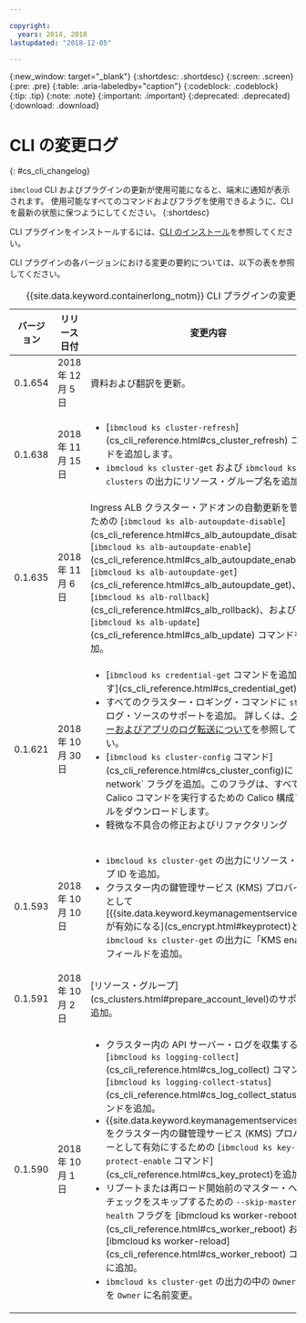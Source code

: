```yaml
---

copyright:
  years: 2014, 2018
lastupdated: "2018-12-05"

---
```


{:new_window: target="_blank"}
{:shortdesc: .shortdesc}
{:screen: .screen}
{:pre: .pre}
{:table: .aria-labeledby="caption"}
{:codeblock: .codeblock}
{:tip: .tip}
{:note: .note}
{:important: .important}
{:deprecated: .deprecated}
{:download: .download}


# CLI の変更ログ
{: #cs_cli_changelog}

`ibmcloud` CLI およびプラグインの更新が使用可能になると、端末に通知が表示されます。 使用可能なすべてのコマンドおよびフラグを使用できるように、CLI を最新の状態に保つようにしてください。
{:shortdesc}

CLI プラグインをインストールするには、[CLI のインストール](cs_cli_install.html#cs_cli_install_steps)を参照してください。

CLI プラグインの各バージョンにおける変更の要約については、以下の表を参照してください。

<table summary="{{site.data.keyword.containerlong_notm}} CLI プラグインのバージョン変更の概要">
<caption>{{site.data.keyword.containerlong_notm}} CLI プラグインの変更ログ</caption>
<thead>
<tr>
<th>バージョン</th>
<th>リリース日付</th>
<th>変更内容</th>
</tr>
</thead>
<tbody>
<tr>
<td>0.1.654</td>
<td>2018 年 12 月 5 日</td>
<td>資料および翻訳を更新。</td>
</tr>
<tr>
<td>0.1.638</td>
<td>2018 年 11 月 15 日</td>
<td>
<ul><li>[<code>ibmcloud ks cluster-refresh</code>](cs_cli_reference.html#cs_cluster_refresh) コマンドを追加します。</li>
<li><code>ibmcloud ks cluster-get</code> および <code>ibmcloud ks clusters</code> の出力にリソース・グループ名を追加。</li></ul>
</td>
</tr>
<tr>
<td>0.1.635</td>
<td>2018 年 11 月 6 日</td>
<td>Ingress ALB クラスター・アドオンの自動更新を管理するための [<code>ibmcloud ks alb-autoupdate-disable</code>](cs_cli_reference.html#cs_alb_autoupdate_disable)、[<code>ibmcloud ks alb-autoupdate-enable</code>](cs_cli_reference.html#cs_alb_autoupdate_enable)、[<code>ibmcloud ks alb-autoupdate-get</code>](cs_cli_reference.html#cs_alb_autoupdate_get)、[<code>ibmcloud ks alb-rollback</code>](cs_cli_reference.html#cs_alb_rollback)、および [<code>ibmcloud ks alb-update</code>](cs_cli_reference.html#cs_alb_update) コマンドを追加。
</td>
</tr>
<tr>
<td>0.1.621</td>
<td>2018 年 10 月 30 日</td>
<td><ul>
<li>[<code>ibmcloud ks credential-get</code> コマンドを追加します](cs_cli_reference.html#cs_credential_get)。</li>
<li>すべてのクラスター・ロギング・コマンドに <code>storage</code> ログ・ソースのサポートを追加。 詳しくは、<a href="cs_health.html#logging">クラスターおよびアプリのログ転送について</a>を参照してください。</li>
<li>[<code>ibmcloud ks cluster-config</code> コマンド](cs_cli_reference.html#cs_cluster_config)に `--network` フラグを追加。このフラグは、すべての Calico コマンドを実行するための Calico 構成ファイルをダウンロードします。</li>
<li>軽微な不具合の修正およびリファクタリング</li></ul>
</td>
</tr>
<tr>
<td>0.1.593</td>
<td>2018 年 10 月 10 日</td>
<td><ul><li><code>ibmcloud ks cluster-get</code> の出力にリソース・グループ ID を追加。</li>
<li>クラスター内の鍵管理サービス (KMS) プロバイダーとして [{{site.data.keyword.keymanagementserviceshort}} が有効になる](cs_encrypt.html#keyprotect)と、<code>ibmcloud ks cluster-get</code> の出力に「KMS enabled」フィールドを追加。</li></ul></td>
</tr>
<tr>
<td>0.1.591</td>
<td>2018 年 10 月 2 日</td>
<td>[リソース・グループ](cs_clusters.html#prepare_account_level)のサポートを追加。</td>
</tr>
<tr>
<td>0.1.590</td>
<td>2018 年 10 月 1 日</td>
<td><ul>
<li>クラスター内の API サーバー・ログを収集するための [<code>ibmcloud ks logging-collect</code>](cs_cli_reference.html#cs_log_collect) コマンドと [<code>ibmcloud ks logging-collect-status</code>](cs_cli_reference.html#cs_log_collect_status) コマンドを追加。</li>
<li>{{site.data.keyword.keymanagementserviceshort}} をクラスター内の鍵管理サービス (KMS) プロバイダーとして有効にするための [<code>ibmcloud ks key-protect-enable</code> コマンド](cs_cli_reference.html#cs_key_protect)を追加。</li>
<li>リブートまたは再ロード開始前のマスター・ヘルス・チェックをスキップするための <code>--skip-master-health</code> フラグを [ibmcloud ks worker-reboot](cs_cli_reference.html#cs_worker_reboot) および [ibmcloud ks worker-reload](cs_cli_reference.html#cs_worker_reboot) コマンドに追加。</li>
<li><code>ibmcloud ks cluster-get</code> の出力の中の <code>Owner Email</code> を <code>Owner</code> に名前変更。</li></ul></td>
</tr>
</tbody>
</table>
